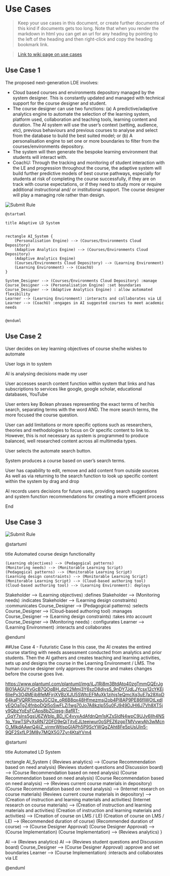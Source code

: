 # Use Cases

> Keep your use cases in this document, or create further documents of this kind if documents gets too long. Note that when you render the markdown in html you can get an url for any heading by pointing to the left of the heading and then right-click and copy the heading bookmark link. 

> [Link to wiki page on use cases](https://github.sydney.edu.au/crli/EDPC5022-2019/wiki/Use-case-Diagrams) 


## Use Case 1

The proposed next-generation LDE involves:
- Cloud based courses and environments depository managed by the system designer. This is constantly updated and managed with technical support for the course designer and student.
- The course designer can use two functions: 
(a) A predictive/adaptive analytics engine to automate the selection of the learning system, platform used, collaboration and teaching tools, learning content and duration. The AI system will use the user’s context (setting, audience, etc), previous behaviours and previous courses to analyse and select from the database to build the best suited model; or 
(b) A personalisation engine to set one or more boundaries to filter from the courses/environments depository.
- The system will then generate the bespoke learning environment that students will interact with.
- CoachU: Through the tracking and monitoring of student interaction with the LE and progression throughout the course, the adaptive system will build further predictive models of best course pathways, especially for students at risk of completing the course successfully, if they are on track with course expectations, or if they need to study more or require additional instructional and/ or institutional support. The course designer will play a managing role rather than design.


![Submit Rule](https://www.plantuml.com/plantuml/img/jP8nJmCn38Nt_0gFxL2ntu1QjHsGEY0XvifDJB2KE5NiAvmG_vsKemXGGJ2GBR7pFRydpzMmMf-JSyQM21O1zyO7WiqARWOroiwvIjvGuh5yjHrVuSb1EvDhgbe44oiQ5u6rH1QQmcns2PDbwQkINgpbmBL89Z65PIfzW1NjYxALEan7qBlmej46Ow__mHhhlsEDkXl2AYmHFZI_OSwMJjEYlx-T7jlSitDZPjiLAKUX-XT7q6KKZEJ6zY-Cx-Blb0nsfPU0bKdFV_uXyWumfV80s5l9Q1JWBj4ZxpYn3UxL-8boFeMEnQYYRvPG0lYI4kvARIY50oDirfyffy0wajZSAh2qPGFjOxiSzVsO5bY1JCqSUWoKsOCG1MrBEYS9RP5V0000)


```
@startuml

title Adaptive LD System


rectangle AI_System {
    (Personalisation Engine) --> (Courses/Environments Cloud Depository)
    (Adaptive Analytics Engine) --> (Courses/Environments Cloud Depository)
    (Adaptive Analytics Engine)
    (Courses/Environments Cloud Depository) --> (Learning Environment)
    (Learning Environment) --> (CoachU)    
}

System_Designer --> (Courses/Environments Cloud Depository) :manage
Course_Designer --> (Personalisation Engine) :set boundaries
Course_Designer --> (Adaptive Analytics Engine) : allow automated flexibility
Learner --> (Learning Environment) :interacts and collaborates via LE
Learner --> (CoachU) :engages in AI suggested courses to meet academic needs


@enduml
```

## Use Case 2


User decides on key learning objectives of course she/he wishes to automate 



User logs in to system 



AI is analysing decisions made my user 





User accesses search content function within system that links and has subscriptions to services like google, google scholar, educational databases, YouTube



User enters key Bolean phrases representing the exact terms of her/his search, separating terms with the word AND. The more search terms, the more focused the course question.



User can add limitations or more specific options such as researchers, theories and methodologies to focus on Or specific content to link to. However, this is not necessary as system is programmed to produce balanced, well researched content across all multimedia types.



User selects the automate search button. 



System produces a course based on user’s search terms.



User has capability to edit, remove and add content from outside sources As well as via returning to the search function to look up specific content within the system by drag and drop 



AI records users decisions for future uses, providing search suggestions and system function recommendations for creating a more efficient process 





End 

## Use Case 3

![Submit Rule](https://www.plantuml.com/plantuml/img/ZLD1RiCW4Bpp2ex98H_meKgLzjPAbVA0QWrhXnRlMh14okyBjXD5jME56p0pkpCB-oWG97LUAN7YKRycuGu4hJQSGaHjCRgMT9F8Y6C2x-IYbL8whyq7GY17hURw1_Fz6UDMxtOlUlE55bfkdG6lUn31G74xaZwPd70eD4AqLyPq37NkugPxDC7rCX4NDPybtqudGuOfIW17yhp66cBKE7XETbT3p052ajDeKvZz9B4261LkkkzqTe6fGv9jbRlkFLzY4L7gAF2B9_OMmp_I_HmgYuqZZ7FuV0AL8vjpbINqQdALuQvBD74FmvlvVXk0L_xosAg8FhVwWBCMKzK1GVkesdgtnLlKUSCQJ7xX9Cig2maLfSQrAGnEXpApclSpAvbchv0zQg3odxo7caUwKdiaM_xT7m00)


@startuml

title Automated course design functionality 


    (Learning objectives) --> (Pedagogical patterns)
    (Monitoring needs) --> (Monitorable Learning Script)
    (Pedagogical patterns) --> (Monitorable Learning Script)
    (Learning design constraints) --> (Monitorable Learning Script)
    (Monitorable Learning Script) --> (Cloud-based authoring tool)
    (Cloud-based authoring tool) --> (Learning Environment): deploys
   

Stakeholder --> (Learning objectives) :defines
Stakeholder --> (Monitoring needs) :indicates
Stakeholder --> (Learning design constraints) :communicates
Course_Designer --> (Pedagogical patterns) :selects
Course_Designer --> (Cloud-based authoring tool) :manages
Course_Designer --> (Learning design constraints) :takes into account
Course_Designer --> (Monitoring needs) : configurates
Learner --> (Learning Environment) :interacts and collaborates


@enduml


##Use Case 4 - Futuristic Case
In this case, the AI creates the entired course starting with needs assessment conducted from analytics and prior students.  Then the AI gathers and creates teaching and learning activities, sets up and designs the course in the Learning Environment / LMS.  The human course designer only approves the course and makes changes before the course goes live.

https://www.plantuml.com/plantuml/img/jLJ1Ri8m3BtdAto40zgTmmGQErJgBl01AAGUYvGcB7QOqBH_dzC2Mmj3Y6szD8djvsS_9nDY7JdLJYcsx12cYKEj6IiePx3O4MEjb8feMFjrjXVBzXJU5SWtcEFMuXk1zjhjs1eQmcXq3uE7a28XpD64kaPVQRR1mqgJGCl2e_oR6B8qx48Hfmezmsj2ob4Pl8AP9PE86fIWOtLxdlyEQOaTgZ4fnboDQI5oSwFLZi1wg70Jo7A8kzlp55u0FJ949DJHl6J7Vh8XT5jy9QbzYoEsFCAps8bZCiqsg-8afRT-_GqY7slns5gsU6ZWbIp_BD_lC4vvxAdAfdnQm1sKZsSIdN4wpC9UJv6lIh4NS1p_YqwTSPyXsRN72DFD9eQjTjtvEJLteejwur0oSPEZ6zgpTMVvwvAh3wMcnO_MlkdAAwrQ4iiZ_yirmrWtIspGIAPh5P9ScYWQgZAht8Fe5pUsUIn5-9QF2SxfLP3M8y7MQX5G7Zyr4KtaYVm4

@startuml

title Automated LD System


rectangle AI_System {
    (Reviews analytics) --> (Course Recommendation based on need analysis)
    (Reviews student questions and Discussion board) --> (Course Recommendation based on need analysis)
    (Course Recommendation based on need analysis)
    (Course Recommendation based on need analysis) --> (Reviews current course materials in depository)
    (Course Recommendation based on need analysis) --> (Internet research on course materials) 
    (Reviews current course materials in depository) --> (Creation of instruction and learning materials and activities)
    (Internet research on course materials) --> (Creation of instruction and learning materials and activities)
    (Creation of instruction and learning materials and activities) --> (Creation of course on LMS / LE)
    (Creation of course on LMS / LE) --> (Recommended duration of course)
    (Recommended duration of course) --> (Course Designer Approval)
    (Course Designer Approval) --> (Course Implementation)
    (Course Implementation) --> (Reviews analytics)
}

AI --> (Reviews analytics)
AI --> (Reviews student questions and Discussion board)
Course_Designer --> (Course Designer Approval) :approve and set boundaries
Learner --> (Course Implementation) :interacts and collaborates via LE



@enduml

